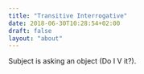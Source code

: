 ```yaml
---
title: "Transitive Interrogative"
date: 2018-06-30T10:28:54+02:00
draft: false
layout: "about"
---
```

Subject is asking an object (Do I V it?).
